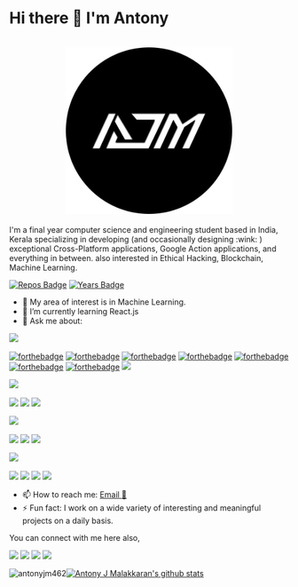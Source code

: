 # Hi there 👋 I'm Antony 
<br>
<center><img src="https://github.com/antonyjm462/antonyjm462/blob/master/circle.png" height="300"> </center>
<br>
I'm a final year computer science and engineering student based in India, Kerala specializing in developing (and occasionally designing :wink: ) exceptional Cross-Platform applications, Google Action applications, and everything in between. also interested in Ethical Hacking, Blockchain, Machine Learning.

[![Repos Badge](https://badges.pufler.dev/repos/antonyjm462)](https://badges.pufler.dev)
[![Years Badge](https://badges.pufler.dev/years/antonyjm462)](https://badges.pufler.dev)


- 🔭 My area of interest is in Machine Learning.
- 🌱 I’m currently learning React.js
- 💬 Ask me about:

<img src ="https://img.shields.io/badge/-Programming And Markup Languages-red?&style=for-the-badge">

[![forthebadge](https://forthebadge.com/images/badges/made-with-python.svg)](https://forthebadge.com)
[![forthebadge](https://forthebadge.com/images/badges/made-with-c.svg)](https://forthebadge.com)
[![forthebadge](https://forthebadge.com/images/badges/made-with-javascript.svg)](https://forthebadge.com)
[![forthebadge](https://forthebadge.com/images/badges/made-with-java.svg)](https://forthebadge.com)
[![forthebadge](https://forthebadge.com/images/badges/uses-html.svg)](https://forthebadge.com)
[![forthebadge](https://forthebadge.com/images/badges/uses-css.svg)](https://forthebadge.com)
[![forthebadge](https://forthebadge.com/images/badges/uses-badges.svg)](https://forthebadge.com)
[<img src ="https://img.shields.io/badge/-USES PHP-brightgreen?&style=for-the-badge&logo=&logoColor=Violet">]()

<img src ="https://img.shields.io/badge/-Database-red?&style=for-the-badge">

[<img src ="https://img.shields.io/badge/-MySql MariaDB -yellow?&style=for-the-badge">]()
[<img src ="https://img.shields.io/badge/-MongoDB -green?&style=for-the-badge">]()
[<img src ="https://img.shields.io/badge/-OracleDB-darkred?&style=for-the-badge">]()

<img src ="https://img.shields.io/badge/-Web Frameworks-darkblue?&style=for-the-badge">

[<img src ="https://img.shields.io/badge/-Angular-red?&style=for-the-badge">]()
[<img src ="https://img.shields.io/badge/-Django-greenyellow?&style=for-the-badge">]()
[<img src ="https://img.shields.io/badge/-Ionic-lightblue?&style=for-the-badge">]()

<img src ="https://img.shields.io/badge/-Technology-red?&style=for-the-badge">

[<img src ="https://img.shields.io/badge/-Blockchain-success?&style=for-the-badge">]()
[<img src ="https://img.shields.io/badge/-UI Design-black?&style=for-the-badge">]()
[<img src ="https://img.shields.io/badge/-Ethical Hacking-grey?&style=for-the-badge">]()
[<img src ="https://img.shields.io/badge/-Google Assistant-orange?&style=for-the-badge">]()

- 📫 How to reach me: [Email :email:](mailto:antonyjm462@gmail.com)
- ⚡ Fun fact: I work on a wide variety of interesting and meaningful projects on a daily basis.

You can connect with me here also,

[<img src="https://img.shields.io/badge/linkedin-%230077B5.svg?&style=for-the-badge&logo=linkedin&logoColor=white"/>](https://www.linkedin.com/in/antonyjmalakkaran/)
[<img src ="https://img.shields.io/badge/portfolio-web-%23.svg?&style=for-the-badge&logo=&logoColor=white%22">](https://antonyjmalakkaran.codes/)
[<img src ="https://img.shields.io/badge/blog-%23.svg?&style=for-the-badge&logo=&logoColor=Violet">](https://blog.antonyjmalakkaran.codes/)
[<img src="https://img.shields.io/badge/WHATSAPP-%2325D366.svg?&style=for-the-badge&logo=whatsapp&logoColor=white"/>](https://wa.me/8921297283)

[![Antony J Malakkaran's github stats](https://github-readme-stats.vercel.app/api?username=antonyjm462)](https://github.com/antonyjm462/github-readme-stats)<img align="left" src="https://github-readme-stats.vercel.app/api/top-langs/?username=antonyjm462&layout=compact&hide=html" alt="antonyjm462" />
